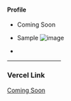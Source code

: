 #### Profile

- Coming Soon
- Sample
  ![image](https://github.com/user-attachments/assets/c68a0769-c653-40bb-9cad-c4cbcc64b1c2)

- <!-- https://boysenn.webflow.io/#home-->
  <div align=center>  


<hr width="25%">
  
<!-- <img width=200 height=200 src="https://user-images.githubusercontent.com/77758884/156876700-2967a25d-56e2-4664-a9e6-53f88503f517.png">
</div> -->

### Vercel Link
[Coming Soon](Deployment)
